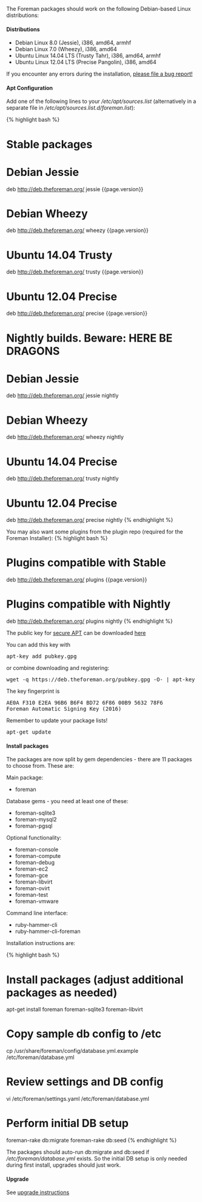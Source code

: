 
The Foreman packages should work on the following Debian-based Linux distributions:

#### Distributions

* Debian Linux 8.0 (Jessie), i386, amd64, armhf
* Debian Linux 7.0 (Wheezy), i386, amd64
* Ubuntu Linux 14.04 LTS (Trusty Tahr), i386, amd64, armhf
* Ubuntu Linux 12.04 LTS (Precise Pangolin), i386, amd64

If you encounter any errors during the installation, [please file a bug report!](/contribute.html#Bugreporting)

#### Apt Configuration

Add one of the following lines to your */etc/apt/sources.list* (alternatively in a separate file in */etc/apt/sources.list.d/foreman.list*):

{% highlight bash %}
# Stable packages

# Debian Jessie
deb http://deb.theforeman.org/ jessie {{page.version}}
# Debian Wheezy
deb http://deb.theforeman.org/ wheezy {{page.version}}
# Ubuntu 14.04 Trusty
deb http://deb.theforeman.org/ trusty {{page.version}}
# Ubuntu 12.04 Precise
deb http://deb.theforeman.org/ precise {{page.version}}

# Nightly builds. Beware: HERE BE DRAGONS

# Debian Jessie
deb http://deb.theforeman.org/ jessie nightly
# Debian Wheezy
deb http://deb.theforeman.org/ wheezy nightly
# Ubuntu 14.04 Precise
deb http://deb.theforeman.org/ trusty nightly
# Ubuntu 12.04 Precise
deb http://deb.theforeman.org/ precise nightly
{% endhighlight %}

You may also want some plugins from the plugin repo (required for the Foreman Installer):
{% highlight bash %}
# Plugins compatible with Stable
deb http://deb.theforeman.org/ plugins {{page.version}}
# Plugins compatible with Nightly
deb http://deb.theforeman.org/ plugins nightly
{% endhighlight %}

The public key for [secure APT](https://wiki.debian.org/SecureApt) can be downloaded [here](https://deb.theforeman.org/pubkey.gpg)

You can add this key with
<pre>apt-key add pubkey.gpg</pre>

or combine downloading and registering:
<pre>wget -q https://deb.theforeman.org/pubkey.gpg -O- | apt-key add -</pre>

The key fingerprint is
<pre>
AE0A F310 E2EA 96B6 B6F4 BD72 6F86 00B9 5632 78F6
Foreman Automatic Signing Key (2016) <packages@theforeman.org>
</pre>

Remember to update your package lists!

<pre>apt-get update</pre>

#### Install packages

The packages are now split by gem dependencies - there are 11 packages to choose from. These are:

Main package:

* foreman

Database gems - you need at least one of these:

* foreman-sqlite3
* foreman-mysql2
* foreman-pgsql

Optional functionality:

* foreman-console
* foreman-compute
* foreman-debug
* foreman-ec2
* foreman-gce
* foreman-libvirt
* foreman-ovirt
* foreman-test
* foreman-vmware

Command line interface:

* ruby-hammer-cli
* ruby-hammer-cli-foreman

Installation instructions are:

{% highlight bash %}
# Install packages  (adjust additional packages as needed)
apt-get install foreman foreman-sqlite3 foreman-libvirt

# Copy sample db config to /etc
cp /usr/share/foreman/config/database.yml.example /etc/foreman/database.yml

# Review settings and DB config
vi /etc/foreman/settings.yaml /etc/foreman/database.yml

# Perform initial DB setup
foreman-rake db:migrate
foreman-rake db:seed
{% endhighlight %}

The packages should auto-run db:migrate and db:seed if */etc/foreman/database.yml* exists. So the initial DB setup is only needed during first install, upgrades should just work.

#### Upgrade

See [upgrade instructions](manuals/{{page.version}}/index.html#3.6Upgrade)
